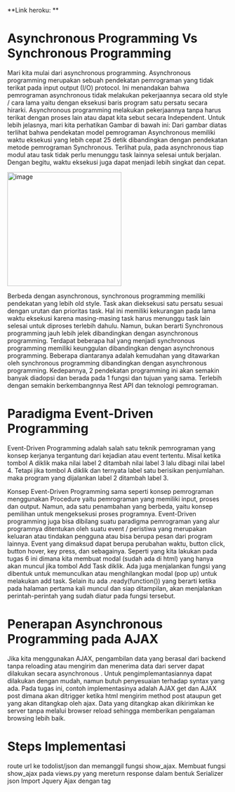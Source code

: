 **Link heroku: **

# Asynchronous Programming Vs Synchronous Programming

Mari kita mulai dari asynchronous programming. Asynchronous programming merupakan sebuah pendekatan pemrograman yang tidak terikat pada input output (I/O)  protocol. Ini menandakan bahwa pemrograman asynchronous tidak melakukan pekerjaannya secara old style / cara lama yaitu dengan eksekusi baris program satu persatu secara hirarki. Asynchronous programming melakukan pekerjaannya tanpa harus terikat dengan proses lain atau dapat kita sebut secara Independent. Untuk lebih jelasnya, mari kita perhatikan Gambar di bawah ini:
Dari gambar diatas terlihat bahwa pendekatan model pemrograman Asynchronous memiliki waktu eksekusi yang lebih cepat 25 detik dibandingkan dengan pendekatan metode pemrograman Synchronous. Terlihat pula, pada asynchronous tiap modul atau task tidak perlu menunggu task lainnya selesai untuk berjalan. Dengan begitu, waktu eksekusi juga dapat menjadi lebih singkat dan cepat.


 <img width="260" alt="image" src="https://user-images.githubusercontent.com/112610405/195434373-30c0606c-409c-4cdf-83eb-df64fc51632e.png">


Berbeda dengan asynchronous, synchronous programming memiliki pendekatan yang lebih old style. Task akan dieksekusi satu persatu sesuai dengan urutan dan prioritas task. Hal ini memiliki kekurangan pada lama waktu eksekusi karena masing-masing task harus menunggu task lain selesai untuk diproses terlebih dahulu.
Namun, bukan berarti Synchronous programming jauh lebih jelek dibandingkan dengan asynchronous programming. Terdapat beberapa hal yang menjadi synchronous programming memiliki keunggulan dibandingkan dengan asynchronous programming. Beberapa diantaranya adalah kemudahan yang ditawarkan oleh synchronous programming dibandingkan dengan asynchronous programming.
Kedepannya, 2 pendekatan programming ini akan semakin banyak diadopsi dan berada pada 1 fungsi dan tujuan yang sama. Terlebih dengan semakin berkembangnnya Rest API dan teknologi pemrograman.


# Paradigma Event-Driven Programming 
Event-Driven Programming adalah salah satu teknik pemrograman yang konsep kerjanya tergantung dari kejadian atau event tertentu. Misal ketika tombol A diklik maka nilai label 2 ditambah nilai label 3 lalu dibagi nilai label 4.  Tetapi jika tombol A diklik dan ternyata label satu berisikan penjumlahan. maka program yang dijalankan label 2 ditambah label 3.

Konsep Event-Driven Programming sama seperti konsep pemrograman menggunakan Procedure yaitu pemrograman yang memiliki input, proses dan output. Namun, ada satu penambahan yang berbeda, yaitu konsep pemilihan untuk mengeksekusi proses programnya. Event-Driven programming juga bisa dibilang suatu paradigma pemrograman yang alur programnya ditentukan oleh suatu event / peristiwa yang merupakan keluaran atau tindakan pengguna atau bisa berupa pesan dari program lainnya.  Event yang dimaksud dapat berupa perubahan waktu, button click, button hover, key press, dan sebagainya. Seperti yang kita lakukan pada tugas 6 ini dimana kita membuat modal (sudah ada di html) yang hanya akan muncul jika tombol Add Task diklik. Ada juga menjalankan fungsi yang dibentuk untuk memunculkan atau menghilangkan modal (pop up) untuk melakukan add task.  Selain itu ada .ready(function()) yang berarti ketika pada halaman pertama kali muncul dan siap ditampilan, akan menjalankan perintah-perintah yang sudah diatur pada fungsi tersebut.


# Penerapan Asynchronous Programming pada AJAX
Jika kita menggunakan AJAX, pengambilan data yang berasal dari backend tanpa reloading atau mengirim dan menerima data dari server dapat dilakukan secara asynchronous . Untuk pengimplemantasiannya dapat dilakukan dengan mudah, namun butuh penyesuaian terhadap syntax yang ada. Pada tugas ini, contoh implementasinya adalah  AJAX get dan AJAX post dimana akan ditrigger ketika html mengirim method post ataupun get yang akan ditangkap oleh ajax. Data yang ditangkap akan dikirimkan ke server tanpa melalui browser reload sehingga memberikan pengalaman browsing lebih baik.


# Steps Implementasi
route url ke todolist/json dan memanggil fungsi show_ajax.
Membuat fungsi show_ajax pada views.py yang mereturn response dalam bentuk Serializer json
Import Jquery Ajax dengan tag <script>
Menghapus code for loop menggunakan django syntax serta isinya dan membuat id pada div yang menaungi grid-cols
Membuat fungsi dalam js yang bernama loadData untuk merender cards todolist yang ada pada database.json dengan method GET yang diarahkan pada url todolist/json. Render kemudian dimasukkan kedalam div yang menaungi grid-cols atau card view.
Membuat document.ready function agar ketika website tampil, untuk pertama kalinya ia akan merender data data task yang sudah ada pada server
Membuat modal dalam tailwind css yang membaut ketika button dipencet, akan menghilangkan tailwind hidden yang sebelumnya sudah dirender. Button yang dibuat akan dipasangkan dengan on click yang menjalankan fungsi open modal dengan parameter true. Ketika parameter true, pop up akan muncul, ketika false, modal akan menghilang.
Dalam modal, terdapa form dengan method POST yang akan melakukan tembak ke database. Input dengan type submit yang ada pada form modal akan diarahkan ke todolist/add dan memanggil fungsi add_ajax yang ada pada views.py
Membuat fungsi yang dalam js yang ketika form dalam modal disubmit, akan mengirimkan response ajax POST ke todolist/add dan ditangkap oleh fungsi add_ajax
Membuat fungsi add_ajax dan mengambil data yang sudah dipost dengan cara request.POST.get dan membuat new object task kemudiam disave dalam database dengan method .save(). Fungsi ini juga mereturn response ok ketka berhasil dijalankan.

